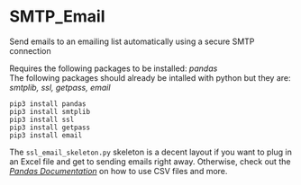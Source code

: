 # SMTP_Email

Send emails to an emailing list automatically using a secure SMTP connection

Requires the following packages to be installed: <i>pandas</i><br>
The following packages should already be intalled with python but they are: <i>smtplib, ssl, getpass, email</i><br>

```
pip3 install pandas
pip3 install smtplib
pip3 install ssl
pip3 install getpass
pip3 install email
```

The `ssl_email_skeleton.py` skeleton is a decent layout if you want to plug in an Excel file and get to sending emails right away. Otherwise, check out the <a href="https://pandas.pydata.org/docs/"><i>Pandas Documentation</i></a> on how to use CSV files and more.

